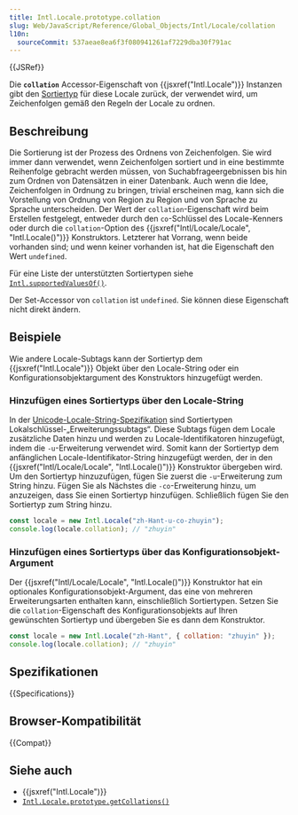```yaml
---
title: Intl.Locale.prototype.collation
slug: Web/JavaScript/Reference/Global_Objects/Intl/Locale/collation
l10n:
  sourceCommit: 537aeae8ea6f3f080941261af7229dba30f791ac
---
```


{{JSRef}}

Die **`collation`** Accessor-Eigenschaft von {{jsxref("Intl.Locale")}} Instanzen gibt den [Sortiertyp](https://www.unicode.org/reports/tr35/tr35-collation.html#CLDR_Collation) für diese Locale zurück, der verwendet wird, um Zeichenfolgen gemäß den Regeln der Locale zu ordnen.

## Beschreibung

Die Sortierung ist der Prozess des Ordnens von Zeichenfolgen. Sie wird immer dann verwendet, wenn Zeichenfolgen sortiert und in eine bestimmte Reihenfolge gebracht werden müssen, von Suchabfrageergebnissen bis hin zum Ordnen von Datensätzen in einer Datenbank. Auch wenn die Idee, Zeichenfolgen in Ordnung zu bringen, trivial erscheinen mag, kann sich die Vorstellung von Ordnung von Region zu Region und von Sprache zu Sprache unterscheiden. Der Wert der `collation`-Eigenschaft wird beim Erstellen festgelegt, entweder durch den `co`-Schlüssel des Locale-Kenners oder durch die `collation`-Option des {{jsxref("Intl/Locale/Locale", "Intl.Locale()")}} Konstruktors. Letzterer hat Vorrang, wenn beide vorhanden sind; und wenn keiner vorhanden ist, hat die Eigenschaft den Wert `undefined`.

Für eine Liste der unterstützten Sortiertypen siehe [`Intl.supportedValuesOf()`](/de/docs/Web/JavaScript/Reference/Global_Objects/Intl/supportedValuesOf#supported_collation_types).

Der Set-Accessor von `collation` ist `undefined`. Sie können diese Eigenschaft nicht direkt ändern.

## Beispiele

Wie andere Locale-Subtags kann der Sortiertyp dem {{jsxref("Intl.Locale")}} Objekt über den Locale-String oder ein Konfigurationsobjektargument des Konstruktors hinzugefügt werden.

### Hinzufügen eines Sortiertyps über den Locale-String

In der [Unicode-Locale-String-Spezifikation](https://www.unicode.org/reports/tr35/) sind Sortiertypen Lokalschlüssel-„Erweiterungssubtags“. Diese Subtags fügen dem Locale zusätzliche Daten hinzu und werden zu Locale-Identifikatoren hinzugefügt, indem die `-u`-Erweiterung verwendet wird. Somit kann der Sortiertyp dem anfänglichen Locale-Identifikator-String hinzugefügt werden, der in den {{jsxref("Intl/Locale/Locale", "Intl.Locale()")}} Konstruktor übergeben wird. Um den Sortiertyp hinzuzufügen, fügen Sie zuerst die `-u`-Erweiterung zum String hinzu. Fügen Sie als Nächstes die `-co`-Erweiterung hinzu, um anzuzeigen, dass Sie einen Sortiertyp hinzufügen. Schließlich fügen Sie den Sortiertyp zum String hinzu.

```js
const locale = new Intl.Locale("zh-Hant-u-co-zhuyin");
console.log(locale.collation); // "zhuyin"
```

### Hinzufügen eines Sortiertyps über das Konfigurationsobjekt-Argument

Der {{jsxref("Intl/Locale/Locale", "Intl.Locale()")}} Konstruktor hat ein optionales Konfigurationsobjekt-Argument, das eine von mehreren Erweiterungsarten enthalten kann, einschließlich Sortiertypen. Setzen Sie die `collation`-Eigenschaft des Konfigurationsobjekts auf Ihren gewünschten Sortiertyp und übergeben Sie es dann dem Konstruktor.

```js
const locale = new Intl.Locale("zh-Hant", { collation: "zhuyin" });
console.log(locale.collation); // "zhuyin"
```

## Spezifikationen

{{Specifications}}

## Browser-Kompatibilität

{{Compat}}

## Siehe auch

- {{jsxref("Intl.Locale")}}
- [`Intl.Locale.prototype.getCollations()`](/de/docs/Web/JavaScript/Reference/Global_Objects/Intl/Locale/getCollations)
